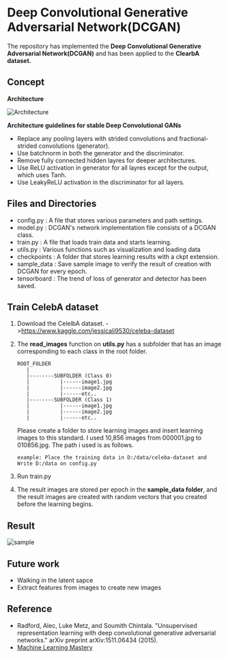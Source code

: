 # Deep Convolutional Generative Adversarial Network(DCGAN)
The repository has implemented the **Deep Convolutional Generative Adversarial Network(DCGAN)** and has been applied to the **ClearbA dataset.**
   
## Concept
**Architecture**

![Architecture](https://user-images.githubusercontent.com/11286586/76143166-761bbe00-60b8-11ea-8317-dd601bec5c09.png)

**Architecture guidelines for stable Deep Convolutional GANs**
* Replace any pooling layers with strided convolutions and fractional-strided convolutions (generator).   
* Use batchnorm in both the generator and the discriminator.   
* Remove fully connected hidden layres for deeper architectures.   
* Use ReLU activation in generator for all layres except for the output, which uses Tanh.   
* Use LeakyReLU activation in the discriminator for all layers.   
 

## Files and Directories
* config.py : A file that stores various parameters and path settings.
* model.py : DCGAN's network implementation file consists of a DCGAN class.
* train.py : A file that loads train data and starts learning.
* utils.py : Various functions such as visualization and loading data
* checkpoints : A folder that stores learning results with a ckpt extension.
* sample_data :  Save sample image to verify the result of creation with DCGAN for every epoch.
* tensorboard : The trend of loss of generator and detector has been saved.
   
## Train CelebA dataset
1. Download the CelelbA dataset. ->https://www.kaggle.com/jessicali9530/celeba-dataset
2. The **read_images** function on **utils.py** has a subfolder that has an image corresponding to each class in the root folder.   
   ```
   ROOT_FOLDER
      |   
      |--------SUBFOLDER (Class 0)   
      |          |------image1.jpg   
      |          |------image2.jpg   
      |          |------etc..   
      |--------SUBFOLDER (Class 1)   
      |          |------image1.jpg   
      |          |------image2.jpg   
      |          |------etc..
   ```
      
   Please create a folder to store learning images and insert learning images to this standard. I used 10,856 images from 000001.jpg to 010856.jpg.
   The path i used is as follows.
   ```
   example: Place the training data in D:/data/celeba-dataset and Write D:/data on config.py
   ```
3. Run train.py
4. The result images are stored per epoch in the **sample_data folder**, and the result images are created with random vectors that you created before the learning begins.
 
## Result
![sample](https://user-images.githubusercontent.com/11286586/76104053-0d7c0500-6016-11ea-8d0d-2d68339e56b7.gif)

## Future work
* Walking in the latent sapce
* Extract features from images to create new images

## Reference
* Radford, Alec, Luke Metz, and Soumith Chintala. "Unsupervised representation learning with deep convolutional generative adversarial networks." arXiv preprint arXiv:1511.06434 (2015).
* [Machine Learning Mastery](https://machinelearningmastery.com/how-to-interpolate-and-perform-vector-arithmetic-with-faces-using-a-generative-adversarial-network/)

